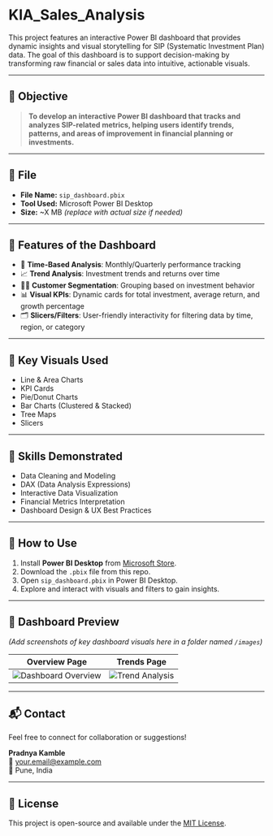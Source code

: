 # KIA_Sales_Analysis

This project features an interactive Power BI dashboard that provides dynamic insights and visual storytelling for SIP (Systematic Investment Plan) data. The goal of this dashboard is to support decision-making by transforming raw financial or sales data into intuitive, actionable visuals.

---

## 🎯 Objective

> **To develop an interactive Power BI dashboard that tracks and analyzes SIP-related metrics, helping users identify trends, patterns, and areas of improvement in financial planning or investments.**

---

## 📁 File

- **File Name:** `sip_dashboard.pbix`
- **Tool Used:** Microsoft Power BI Desktop
- **Size:** ~X MB *(replace with actual size if needed)*

---

## 📌 Features of the Dashboard

- 📅 **Time-Based Analysis**: Monthly/Quarterly performance tracking
- 📈 **Trend Analysis**: Investment trends and returns over time
- 🧑‍💼 **Customer Segmentation**: Grouping based on investment behavior
- 📊 **Visual KPIs**: Dynamic cards for total investment, average return, and growth percentage
- 🗂️ **Slicers/Filters**: User-friendly interactivity for filtering data by time, region, or category

---

## 📌 Key Visuals Used

- Line & Area Charts
- KPI Cards
- Pie/Donut Charts
- Bar Charts (Clustered & Stacked)
- Tree Maps
- Slicers

---

## 🧠 Skills Demonstrated

- Data Cleaning and Modeling
- DAX (Data Analysis Expressions)
- Interactive Data Visualization
- Financial Metrics Interpretation
- Dashboard Design & UX Best Practices

---

## 🚀 How to Use

1. Install **Power BI Desktop** from [Microsoft Store](https://apps.microsoft.com/detail/9NTXR16HNW1T).
2. Download the `.pbix` file from this repo.
3. Open `sip_dashboard.pbix` in Power BI Desktop.
4. Explore and interact with visuals and filters to gain insights.

---

## 📸 Dashboard Preview

*(Add screenshots of key dashboard visuals here in a folder named `/images`)*

| Overview Page | Trends Page |
|---------------|-------------|
| ![Dashboard Overview](images/overview.png) | ![Trend Analysis](images/trend.png) |

---

## 📬 Contact

Feel free to connect for collaboration or suggestions!

**Pradnya Kamble**  
📧 your.email@example.com  
📍 Pune, India

---

## 📝 License

This project is open-source and available under the [MIT License](LICENSE).
